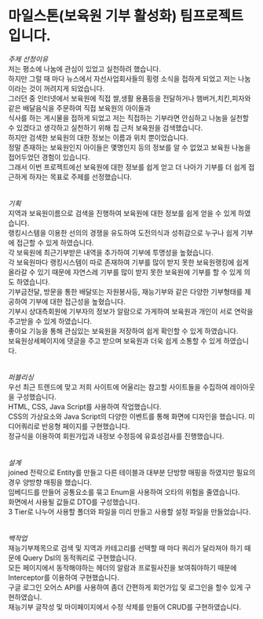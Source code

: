 # 마일스톤(보육원 기부 활성화) 팀프로젝트입니다.


*주제 선정이유*<br>
저는 평소에 나눔에 관심이 있었고 실천하려 했습니다.<br>
하지만 그럴 때 마다 뉴스에서 자선사업회사들의 횡령 소식을 접하게 되었고 저는 나눔이라는 것이 꺼려지게 되었습니다.<br> 
그러던 중 인터넷에서 보육원에 직접 쌀,생활 용품등을 전달하거나 햄버거,치킨,피자와 같은 배달음식을 주문하여 직접 보육원의 아이들과<br> 
식사를 하는 게시물을 접하게 되었고 저는 직접하는 기부라면 안심하고 나눔을 실천할 수 있겠다고 생각하고 실천하기 위해 집 근처 보육원을 검색했습니다.<br> 
하지만 검색한 보육원의 대한 정보는 이름과 위치 뿐이었습니다.<br> 
정말 존재하는 보육원인지 아이들은 몇명인지 등의 정보를 알 수 없었고 보육원 나눔을 접어두었던 경험이 있습니다.<br> 
그래서 이번 프로젝트에선 보육원에 대한 정보를 쉽게 얻고 더 나아가 기부를 더 쉽게 접근하게 하자는 목표로 주제를 선정했습니다.<br>
<br>
<br>
*기획*<br>
지역과 보육원이름으로 검색을 진행하여 보육원에 대한 정보를 쉽게 얻을 수 있게 하였습니다.<br> 
랭킹시스템을 이용한 선의의 경쟁을 유도하여 도전의식과 성취감으로 누구나 쉽게 기부에 접근할 수 있게 하였습니다.<br>
각 보육원에 최근기부받은 내역을 추가하여 기부에 투명성을 높혔습니다.<br>
각 보육원마다 랭킹시스템이 따로 존재하여 기부를 많이 받지 못한 보육원랭킹에 쉽게 올라갈 수 있기 때문에 자연스레 기부를 많이 받지 못한 보육원에 기부를 할 수 있게 의도 하였습니다.<br>
기부금전달, 방문을 통한 배달또는 자원봉사등, 재능기부와 같은 다양한 기부형태를 제공하여 기부에 대한 접근성을 높혔습니다.<br> 
기부시 상대측회원에 기부자의 정보가 알람으로 가게하여 보육원과 개인이 서로 연락을 주고받을 수 있게 하였습니다.<br> 
좋아요 기능을 통해 관심있는 보육원을 저장하여 쉽게 확인할 수 있게 하였습니다. <br>
보육원상세페이지에 댓글을 주고 받으며 보육원과 더욱 쉽게 소통할 수 있게 하였습니다.<br> 
<br>
<br>
*퍼블리싱*<br>
우선 최근 트렌드에 맞고 저희 사이트에 어울리는 참고할 사이트들을 수집하여 레이아웃을 구성했습니다.<br> 
HTML, CSS, Java Script를 사용하여 작업했습니다.<br>
CSS의 가상요소와 Java Script의 다양한 이벤트를 통해 화면에 디자인을 했습니다. 미디어쿼리로 반응형 페이지를 구현했습니다.<br>
정규식을 이용하여 회원가입과 내정보 수정등에 유효성검사를 진행했습니다.<br>
<br>
<br>
*설계*<br>
joined 전략으로 Entity를 만들고 다른 테이블과 대부분 단방향 매핑을 하였지만 필요의 경우 양방향 매핑을 했습니다.<br> 
임베디드를 만들어 공통요소를 묶고 Enum을 사용하여 오타의 위험을 줄였습니다.<br>
화면에서 사용될 값들로 DTO를 구성했습니다.<br> 
3 Tier로 나누어 사용할 폴더와 파일을 미리 만들고 사용할 설정 파일을 만들었습니다.<br>
<br>
<br>
*백작업*<br>
재능기부제목으로 검색 및 지역과 카테고리를 선택할 때 마다 쿼리가 달라져야 하기 때문에 Query Dsl의 동적쿼리로 구현했습니다.<br> 
모든 페이지에서 동작해야하는 헤더의 알람과 프로필사진을 보여줘야하기 때문에 Interceptor를 이용하여 구현했습니다.<br>
구글 로그인 오어스 API를 사용하여 좀더 간편하게 회언가입 및 로그인을 할수 있게 구현하였습니.<br>
재능기부 글작성 및 마이페이지에서 수정 삭제를 만들어 CRUD를 구현하였습니다.<br>
